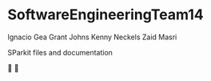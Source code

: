 # SoftwareEngineeringTeam14
Ignacio Gea
Grant Johns
Kenny Neckels
Zaid Masri

SParkit files and documentation

:pizza: :dancer:
